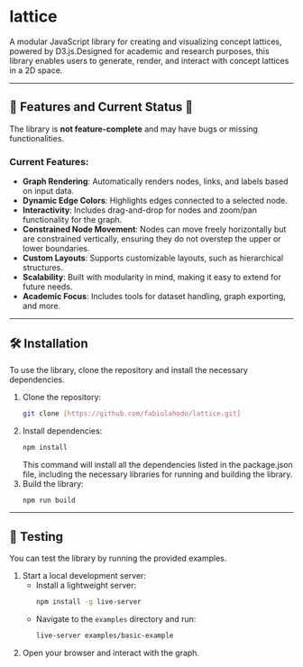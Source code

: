 # lattice
A modular JavaScript library for creating and visualizing concept lattices, powered by D3.js.Designed for academic and research purposes, this library enables users to generate, render, and interact with concept lattices in a 2D space.

---

## 🚀 Features and Current Status 🚧

The library is **not feature-complete** and may have bugs or missing functionalities.

### Current Features:
- **Graph Rendering**: Automatically renders nodes, links, and labels based on input data.
- **Dynamic Edge Colors**: Highlights edges connected to a selected node.
- **Interactivity**: Includes drag-and-drop for nodes and zoom/pan functionality for the graph.
- **Constrained Node Movement**: Nodes can move freely horizontally but are constrained vertically, ensuring they do not overstep the upper or lower boundaries.
- **Custom Layouts**: Supports customizable layouts, such as hierarchical structures.
- **Scalability**: Built with modularity in mind, making it easy to extend for future needs.
- **Academic Focus**: Includes tools for dataset handling, graph exporting, and more.

---

## 🛠️ Installation

To use the library, clone the repository and install the necessary dependencies.

1. Clone the repository:
   ```bash
   git clone [https://github.com/fabiolahodo/lattice.git]
   ```
2. Install dependencies:
   ```bash
   npm install
   ```
   This command will install all the dependencies listed in the package.json file, including the necessary libraries for running and building the library.
3. Build the library:
   ```bash
   npm run build
   ```

---

## 🧪 Testing

You can test the library by running the provided examples.

1. Start a local development server:
   - Install a lightweight server:
     ```bash
     npm install -g live-server
     ```
   - Navigate to the `examples` directory and run:
     ```bash
     live-server examples/basic-example
     ```
2. Open your browser and interact with the graph.

